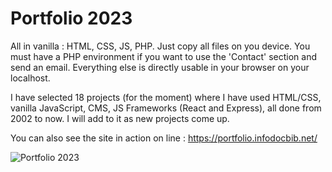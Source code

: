 # Portfolio 2023

All in vanilla : HTML, CSS, JS, PHP.
Just copy all files on you device. You must have a PHP environment if you want to use the 'Contact' section and send an email. 
Everything else is directly usable in your browser on your localhost.

I have selected 18 projects (for the moment) where I have used HTML/CSS, vanilla JavaScript, CMS, JS Frameworks (React and Express), all done from 2002 to now. I will add to it as new projects come up.

You can also see the site in action on line : https://portfolio.infodocbib.net/

![Portfolio 2023](assets/opengraph.jpg "A panel of 18 projects!")
